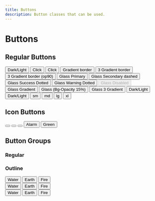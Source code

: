 ```yaml
---
title: Buttons
description: Button classes that can be used.
---
```


# Buttons


## Regular Buttons
<div class="flex justify-center items-center flex-wrap gap-4">
	<button class="btn-primary">Dark/Light</button>
	<button class="btn-tr-primary-tertiary-secondary">Click</button>
	<button class="btn-tr-primary-op50-tertiary-op50-secondary-op50">Click</button>
	<button class="btn-border-surface-800-br-primary-secondary">Gradient border</button>
	<button class="btn-border-surface-800-br-primary-secondary-success">3 Gradient border</button>
	<button class="btn-border-surface-800-op90-br-primary-secondary-success"
		>3 Gradient border (op90)</button
	>
	<button class="btn-glass-primary">Glass Primary</button>
	<!-- Overwritting the default background opacity of 30% for glass buttons -->
	<!-- <button class="btn-glass-primary-op20">Glass Primary</button> -->
	<button class="btn-glass-secondary border-dashed">Glass Secondary dashed</button>
	<button class="btn-glass-success border-dotted">Glass Success Dotted</button>
	<button class="btn-glass-warning border-dotted">Glass Warning Dotted</button>
	<button class="btn-glass-secondary" disabled>Glass Disabled</button>
	<button class="btn-glass-tl-tertiary-primary">Glass Gradient</button>
	<!-- Glass Gradient with non-default opacity values -->
	<button class="btn-glass-tertiary-op15-primary-op15">Glass (Bg-Opacity 15%)</button>
	<button class="btn-glass-tl-tertiary-primary-secondary">Glass 3 Gradient</button>
	<button class="btn-b-primary-secondary">Dark/Light</button>
	<button class="btn-br-primary-400-secondary-800">Dark/Light</button>
	<button class="btn-glass-tl-tertiary-primary-secondary btn-sm">sm</button>
	<button class="btn-glass-tl-tertiary-primary-secondary btn-md">md</button>
	<button class="btn-glass-tl-tertiary-primary-secondary btn-lg">lg</button>
	<button class="btn-glass-tl-tertiary-primary-secondary btn-xl">xl</button>
</div>

## Icon Buttons
<div class="flex justify-center items-center flex-wrap gap-4">
	<button class="btn-br-primary-secondary btn-xl">
		<span class="i-material-symbols:notifications-active-rounded" />
	</button>
	<button class="btn-primary btn-icon btn-lg rounded-full">
		<!-- <span class="sr-only">Alarm</span> -->
		<span class="i-material-symbols:notifications-active-rounded" />
	</button>
	<button
		class="btn-border-surface-bl-primary-secondary-success btn-icon rounded-full hover:(text-surface-900)"
	>
		<!-- <span class="sr-only">Alarm</span> -->
		<span class="i-material-symbols:add-shopping-cart-outline-rounded" />
	</button>
	<button class="btn-border-surface-tl-primary-tertiary-error">
		<!-- <span class="sr-only">Alarm</span> -->
		<span class="i-material-symbols:notifications-active-rounded" />
		<span>Alarm</span>
	</button>
	<button class="btn-border-surface-tr-success-warning hover:(text-surface-900)">
		<!-- <span class="sr-only">Alarm</span> -->
		<span class="i-material-symbols:temp-preferences-eco-outline" />
		<span>Green</span>
	</button>
</div>

## Button Groups

### Regular

### Outline
<section class="flex flex-col gap-4 justify-center items-center">
	<div class="btn-group-error-op90">
		<button>
			<span class="text-xl i-material-symbols:water-drop-rounded" />
			<span>Water</span>
		</button>
		<button>
			<span class="text-xl i-material-symbols:globe-uk" />
			<span>Earth</span>
		</button>
		<button>
			<span class="text-xl i-mdi:fire" />
			<span>Fire</span>
		</button>
	</div>
	<div class="btn-group-outline-secondary">
		<button>
			<span class="text-xl i-material-symbols:water-drop-rounded" />
			<span>Water</span>
		</button>
		<button>
			<span class="text-xl i-material-symbols:globe-uk" />
			<span>Earth</span>
		</button>
		<button>
			<span class="text-xl i-mdi:fire" />
			<span>Fire</span>
		</button>
	</div>
	<div class="btn-group-outline-primary-200">
		<button class="hover:(text-primary-900)!">
			<span class="text-xl i-material-symbols:water-drop-rounded" />
			<span>Water</span>
		</button>
		<button class="hover:(text-primary-900)!">
			<span class="text-xl i-material-symbols:globe-uk" />
			<span>Earth</span>
		</button>
		<button class="hover:(text-primary-900)!">
			<span class="text-xl i-mdi:fire" />
			<span>Fire</span>
		</button>
	</div>
</section>



<!-- Add a search functionality with all available shortcuts here -->
<!-- <style>
	h2 {
		@apply text-center text-2xl font-bold text-surface-900-200;
	}

	section {
		@apply flex flex-col gap-4 justify-center items-center py-64;
	}

	p {
		@apply text-surface-900-200;
	}
</style> -->
